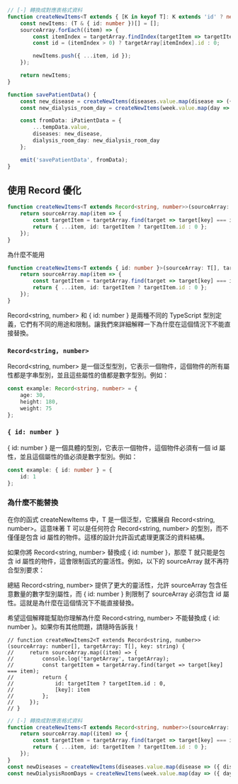 ```ts
// [-] 轉換成對應表格式資料
function createNewItems<T extends { [K in keyof T]: K extends 'id' ? never : any }>(sourceArray: T[], targetArray: (T & { id: number })[], key: keyof T): (T & { id: number })[] {
    const newItems: (T & { id: number })[] = [];
    sourceArray.forEach((item) => {
        const itemIndex = targetArray.findIndex(targetItem => targetItem[key] === item[key]);
        const id = (itemIndex > 0) ? targetArray[itemIndex].id : 0;

        newItems.push({ ...item, id });
    });

    return newItems;
}

function savePatientData() {
    const new_disease = createNewItems(diseases.value.map(disease => ({ disease })), tempData.value.diseases, 'disease');
    const new_dialysis_room_day = createNewItems(week.value.map(day => ({ day })), tempData.value.dialysis_room_day, 'day');

    const fromData: iPatientData = {
        ...tempData.value,
        diseases: new_disease,
        dialysis_room_day: new_dialysis_room_day
    };

    emit('savePatientData', fromData);
}
```

## 使用 Record 優化
```ts
function createNewItems<T extends Record<string, number>>(sourceArray: T[], targetArray: (T & { id: number })[], key: keyof T): (T & { id: number })[] {
    return sourceArray.map(item => {
        const targetItem = targetArray.find(target => target[key] === item[key]);
        return { ...item, id: targetItem ? targetItem.id : 0 };
    });
}
```

為什麼不能用
```ts
function createNewItems<T extends { id: number }>(sourceArray: T[], targetArray: (T & { id: number })[], key: keyof T): (T & { id: number })[] {
    return sourceArray.map(item => {
        const targetItem = targetArray.find(target => target[key] === item[key]);
        return { ...item, id: targetItem ? targetItem.id : 0 };
    });
}
```

Record<string, number> 和 { id: number } 是兩種不同的 TypeScript 型別定義，它們有不同的用途和限制。讓我們來詳細解釋一下為什麼在這個情況下不能直接替換。

### `Record<string, number>`
Record<string, number> 是一個泛型型別，它表示一個物件，這個物件的所有屬性都是字串型別，並且這些屬性的值都是數字型別。例如：
```ts
const example: Record<string, number> = {
    age: 30,
    height: 180,
    weight: 75
};
```

### `{ id: number }`
{ id: number } 是一個具體的型別，它表示一個物件，這個物件必須有一個 id 屬性，並且這個屬性的值必須是數字型別。例如：
```ts
const example: { id: number } = {
    id: 1
};
```

### 為什麼不能替換
在你的函式 createNewItems 中，T 是一個泛型，它擴展自 Record<string, number>。這意味著 T 可以是任何符合 Record<string, number> 的型別，而不僅僅是包含 id 屬性的物件。這樣的設計允許函式處理更廣泛的資料結構。

如果你將 Record<string, number> 替換成 { id: number }，那麼 T 就只能是包含 id 屬性的物件，這會限制函式的靈活性。例如，以下的 sourceArray 就不再符合型別要求：

總結
Record<string, number> 提供了更大的靈活性，允許 sourceArray 包含任意數量的數字型別屬性，而 { id: number } 則限制了 sourceArray 必須包含 id 屬性。這就是為什麼在這個情況下不能直接替換。

希望這個解釋能幫助你理解為什麼 Record<string, number> 不能替換成 { id: number }。如果你有其他問題，請隨時告訴我！

    // function createNewItems2<T extends Record<string, number>>(sourceArray: number[], targetArray: T[], key: string) {
    //     return sourceArray.map((item) => {
    //         console.log('targetArray', targetArray);
    //         const targetItem = targetArray.find(target => target[key] === item);
    //         return {
    //             id: targetItem ? targetItem.id : 0,
    //             [key]: item
    //         };
    //     });
    // }

```ts
// [-] 轉換成對應表格式資料
function createNewItems<T extends Record<string, number>>(sourceArray: T[], targetArray: (T & { id: number })[], key: keyof T): (T & { id: number })[] {
    return sourceArray.map((item) => {
        const targetItem = targetArray.find(target => target[key] === item[key]);
        return { ...item, id: targetItem ? targetItem.id : 0 };
    });
}
const newDiseases = createNewItems(diseases.value.map(disease => ({ disease })), tempData.value.diseases, 'disease');
const newDialysisRoomDays = createNewItems(week.value.map(day => ({ day })), tempData.value.dialysis_room_day, 'day');
```

